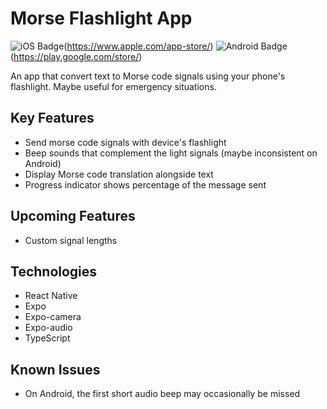 # Morse Flashlight App

![iOS Badge](https://img.shields.io/badge/iOS-000000?style=for-the-badge&logo=apple&logoColor=white)(https://www.apple.com/app-store/)
![Android Badge](https://img.shields.io/badge/Android-3DDC84?style=for-the-badge&logo=android&logoColor=white)(https://play.google.com/store/)

An app that convert text to Morse code signals using your phone's flashlight. Maybe useful for emergency situations.

## Key Features
- Send morse code signals with device's flashlight
- Beep sounds that complement the light signals (maybe inconsistent on Android)
- Display Morse code translation alongside text
- Progress indicator shows percentage of the message sent

## Upcoming Features
- Custom signal lengths

## Technologies
- React Native
- Expo
- Expo-camera
- Expo-audio
- TypeScript

## Known Issues
- On Android, the first short audio beep may occasionally be missed